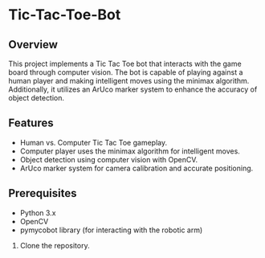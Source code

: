 # Tic-Tac-Toe-Bot


## Overview

This project implements a Tic Tac Toe bot that interacts with the game board through computer vision. The bot is capable of playing against a human player and making intelligent moves using the minimax algorithm. Additionally, it utilizes an ArUco marker system to enhance the accuracy of object detection.

## Features

- Human vs. Computer Tic Tac Toe gameplay.
- Computer player uses the minimax algorithm for intelligent moves.
- Object detection using computer vision with OpenCV.
- ArUco marker system for camera calibration and accurate positioning.

## Prerequisites

- Python 3.x
- OpenCV
- pymycobot library (for interacting with the robotic arm)

1. Clone the repository.
